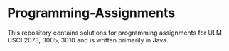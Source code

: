 # Programming-Assignments
This repository contains solutions for programming assignments for ULM CSCI 2073, 3005, 3010 and is written primarily in Java.
